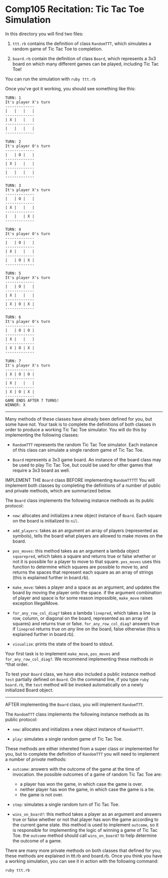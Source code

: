 # Comp105 Recitation: Tic Tac Toe Simulation

In this directory you will find two files: 

 1. `ttt.rb` contains the definition of class `RandomTTT`, which
    simulates a random game of Tic Tac Toe to completion.

 2. `board.rb` contain the definition of class `Board`, which
    represents a 3x3 board on which many different games can be played,
    including Tic Tac Toe!

You can run the simulation with `ruby ttt.rb`

Once you've got it working, you should see something like this:

```
TURN: 1
It's player X's turn
-------------
|   |   |   |
-------------
| X |   |   |
-------------
|   |   |   |
-------------

TURN: 2
It's player O's turn
-------------
|   | O |   |
-------------
| X |   |   |
-------------
|   |   |   |
-------------

TURN: 3
It's player X's turn
-------------
|   | O |   |
-------------
| X |   |   |
-------------
|   |   | X |
-------------

TURN: 4
It's player O's turn
-------------
|   | O |   |
-------------
| X |   |   |
-------------
|   | O | X |
-------------

TURN: 5
It's player X's turn
-------------
|   | O |   |
-------------
| X |   |   |
-------------
| X | O | X |
-------------

TURN: 6
It's player O's turn
-------------
|   | O | O |
-------------
| X |   |   |
-------------
| X | O | X |
-------------

TURN: 7
It's player X's turn
-------------
| X | O | O |
-------------
| X |   |   |
-------------
| X | O | X |
-------------
GAME ENDS AFTER 7 TURNS!
WINNER: X
```

------------------------------------------------------------------------------

Many methods of these classes have already been defined for you, but some
have not. Your task is to complete the definitions of both classes in order to 
produce a working Tic Tac Toe simulator. You will do this by implementing the 
following classes:

 - `RandomTTT` represents the random Tic Tac Toe simulator. Each instance of
   this class can simulate a single random game of Tic Tac Toe.

 - `Board` represents a 3x3 game board. An instance of the board class may
   be used to play Tic Tac Toe, but could be used for other games that require
   a 3x3 board as well.

IMPLEMENT THE `Board` class BEFORE implementing `RandomTTT`!!! You will
implement both classes by completing the definitions of a number of public 
and private methods, which are summarized below. 

The `Board` class implements the following instance methods as its public protocol:

 - `new`: allocates and initializes a new object instance of `Board`. Each
   square on the board is initialized to `nil`. 

 - `add_players`: takes as an argument an array of players (represented as symbols),
   tells the board what players are allowed to make moves on the board.

 - `pos_moves`: this method takes as an argument a lambda object `squarepred`, which
   takes a square and returns true or false whether or not it is possible for a player
   to move to that square. `pos_moves` uses this function to determine which squares
   are possible to move to, and returns the spaces that represent each square as an
   array of strings (this is explained further in board.rb).

 - `make_move`: takes a player and a space as an argument, and updates the board
   by moving the player onto the space. if the argument combination of player and
   space is for some reason impossible, `make_move` raises exception IllegalMove.

 - `for_any_row_col_diag?` takes a lambda `linepred`, which takes a line (a row,
   column, or diagonal on the board, represented as an array of squares) and
   returns true or false. `for_any_row_col_diag?` answers true if `linepred` 
   returns true on *any* line on the board, false otherwise (this is explained further
   in board.rb).

 - `visualize`: prints the state of the board to stdout.

Your first task is to implement `make_move`, `pos_moves` and `for_any_row_col_diag?`.
We recommend implementing these methods in ^that order. 

To test your `Board` class, we have also included a public instance method `test`
partially defined on `Board`. On the command line, if you type `ruby board.rb`, 
the `test` method will be invoked automatically on a newly initialized Board object.

---------------------------------------------------------------------------------

AFTER implementing the `Board` class, you will implement `RandomTTT`. 

The `RandomTTT` class implements the following instance methods as its public
protocol:

 - `new`: allocates and initializes a new object instance of `RandomTTT`. 

 - `play`: simulates a single random game of Tic Tac Toe.

These methods are either inhereted from a super class or implemented for you,
but to complete the definition of `RandomTTT` you will need to implement a number
of *private* methods:

 - `outcome`: answers with the outcome of the game at the time of invocation. 
   the possible outcomes of a game of random Tic Tac Toe are:

   - a player has won the game, in which case the game is over.
   - neither player has won the game, in which case the game is a tie.
   - the game is not over.

 - `step`: simulates a single random turn of Tic Tac Toe.

 - `wins_on_board?`: this method takes a player as an argument and answers true
   or false whether or not that player has won the game according to the 
   current game state. this method is used to implement `outcome`, so it is
   responsible for implementing the logic of winning a game of Tic Tac Toe. 
   the `outcome` method should call `wins_on_board?` to help determine the 
   outcome of a game.
  
There are many more private methods on both classes that defined for you; these
methods are explained in ttt.rb and board.rb. Once you think you have a working
simulation, you can see it in action with the following command:

   `ruby ttt.rb`


